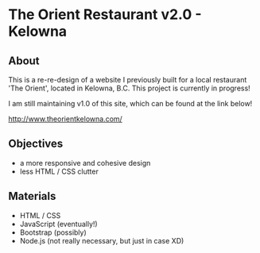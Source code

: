 # The Orient Restaurant v2.0 - Kelowna
## About
This is a re-re-design of a website I previously built for a local restaurant 'The Orient', located in Kelowna, B.C. This project is currently in progress! 

I am still maintaining v1.0 of this site, which can be found at the link below!

http://www.theorientkelowna.com/  

## Objectives
- a more responsive and cohesive design
- less HTML / CSS clutter

## Materials
- HTML / CSS
- JavaScript (eventually!)
- Bootstrap (possibly)
- Node.js (not really necessary, but just in case XD)

